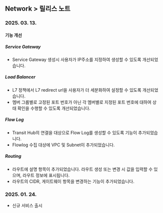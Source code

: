 ## Network > 릴리스 노트

### 2025. 03. 13.

#### 기능 개선

##### Service Gateway
* Service Gateway 생성시 사용자가 IP주소를 지정하여 생성할 수 있도록 개선되었습니다.

##### Load Balancer
* L7 정책에서 L7 redirect url을 사용자가 더 세분화하여 설정할 수 있도록 개선되었습니다.
* 멤버 그룹별로 고정된 포트 번호가 아닌 각 멤버별로 지정된 포트 번호에 대하여 상태 확인을 수행할 수 있도록 개선되었습니다.

##### Flow Log
* Transit Hub의 연결을 대상으로 Flow Log를 생성할 수 있도록 기능이 추가되었습니다.
* Flowlog 수집 대상에 VPC 및 Subnet이 추가되었습니다.

##### Routing
* 라우트에 설명 항목이 추가되었습니다. 라우트 생성 또는 변경 시 값을 입력할 수 있으며, 라우트 정보에 표시됩니다.
* 라우트의 CIDR, 게이트웨이 항목을 변경하는 기능이 추가되었습니다.


### 2025. 01. 24.

* 신규 서비스 출시
